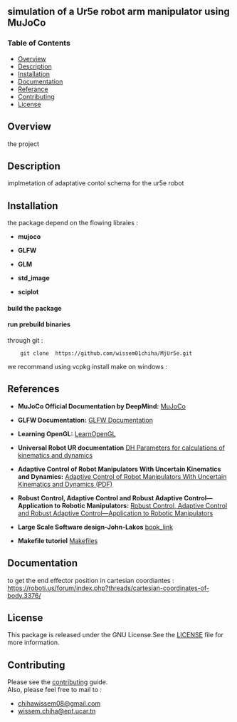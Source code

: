## simulation of a Ur5e robot arm manipulator using MuJoCo 

 
### Table of Contents
- [Overview](#overview)
- [Description](#description)  
- [Installation](#installation)
- [Documentation](#documentation)
- [Referance](#references)
- [Contributing](#contributing)
- [License](#license)
## Overview
the project 
## Description
implmetation of adaptative contol schema for the ur5e robot 
## Installation
 
the package depend on the flowing libraies :
- **mujoco** 

- **GLFW**

- **GLM**
- **std_image**

- **sciplot** 


#### build the package 
#### run prebuild binaries
through git :

        git clone  https://github.com/wissem01chiha/MjUr5e.git
we recommand using vcpkg 
install make on windows : 
## References

- **MuJoCo Official Documentation by DeepMind:**
  [MuJoCo](https://mujoco.readthedocs.io/en/stable/overview.html)

- **GLFW Documentation:**
  [GLFW Documentation](https://www.glfw.org/docs/3.3/build_guide.html)

- **Learning OpenGL:**
  [LearnOpenGL](https://learnopengl.com/)  
- **Universal Robot UR documentation**
[DH Parameters for calculations of kinematics and dynamics](https://www.universal-robots.com/articles/ur/application-installation/dh-parameters-for-calculations-of-kinematics-and-dynamics/?utm_medium=DSMN8&utm_source=LinkedIn)

- **Adaptive Control of Robot Manipulators With Uncertain Kinematics and Dynamics:**
  [Adaptive Control of Robot Manipulators With Uncertain Kinematics and Dynamics (PDF)](https://arxiv.org/pdf/1403.5204v2.pdf)

- **Robust Control, Adaptive Control and Robust Adaptive Control—Application to Robotic Manipulators:**
  [Robust Control, Adaptive Control and Robust Adaptive Control—Application to Robotic Manipulators](https://www.mdpi.com/2411-5134/4/3/49)
- **Large Scale Software design-John-Lakos** 
   [book_link](https://archive.org/details/largescalecsoftw00lako)

 -  **Makefile tutoriel** 
  [Makefiles](https://makefiletutorial.com/)
## Documentation 
to get the end effector position in cartesian coordiantes : 
https://roboti.us/forum/index.php?threads/cartesian-coordinates-of-body.3376/
## License
This package is released under the GNU License.See the [LICENSE](LICENSE) file for more information.
## Contributing
Please see the [contributing](CONTRIBUTING.md) guide.  
Also, please feel free to mail to :

- chihawissem08@gmail.com  
- wissem.chiha@ept.ucar.tn



<!--img src="tmp/icon.png" alt="A cute cat" width="100" height="50"-->

[def]: https://github.com/github/docs/actions/workflows/main.yml/badge.svg?event=push